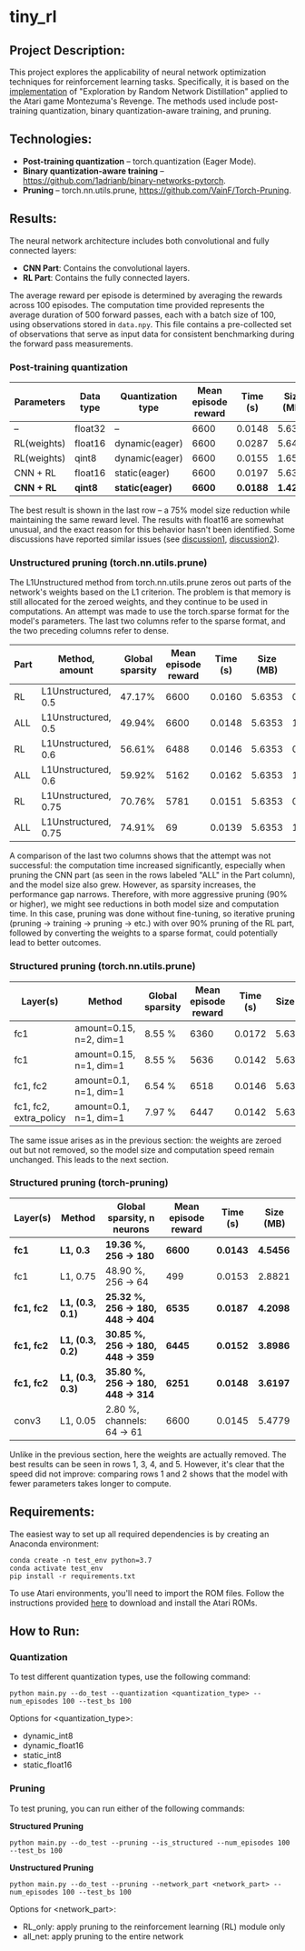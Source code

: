# tiny_rl

## Project Description:
This project explores the applicability of neural network optimization techniques for reinforcement learning tasks. 
Specifically, it is based on the [implementation](https://github.com/alirezakazemipour/PPO-RND) 
of "Exploration by Random Network Distillation" applied to the Atari game Montezuma's Revenge. 
The methods used include post-training quantization, binary quantization-aware training, and pruning.

## Technologies:
* **Post-training quantization** – torch.quantization (Eager Mode).
* **Binary quantization-aware training** – https://github.com/1adrianb/binary-networks-pytorch.
* **Pruning** – torch.nn.utils.prune, https://github.com/VainF/Torch-Pruning.

## Results:
The neural network architecture includes both convolutional and fully connected layers:
* **CNN Part**: Contains the convolutional layers.
* **RL Part**: Contains the fully connected layers.

The average reward per episode is determined by averaging the rewards across 100 episodes. 
The computation time provided represents the average duration of 500 forward passes, each with a batch size of 100, using observations stored in `data.npy`. 
This file contains a pre-collected set of observations that serve as input data for consistent benchmarking during the forward pass measurements.

### Post-training quantization
Parameters  | Data type | Quantization type | Mean episode reward | Time (s)  | Size (MB) |
----------  | --------- | ----------------- | ------------------- | --------  | --------- |
–           | float32   | –                 | 6600                | 0.0148    | 5.6354    |
RL(weights) | float16   | dynamic(eager)    | 6600                | 0.0287    | 5.6402    |
RL(weights) | qint8     | dynamic(eager)    | 6600                | 0.0155    | 1.6568    |
CNN + RL    | float16   | static(eager)     | 6600                | 0.0197    | 5.6355    |
**CNN + RL**| **qint8** | **static(eager)** | **6600**            | **0.0188**|**1.4264** |

The best result is shown in the last row – a 75% model size reduction while maintaining the same reward level. 
The results with float16 are somewhat unusual, and the exact reason for this behavior hasn't been identified. 
Some discussions have reported similar issues 
(see [discussion1](https://discuss.pytorch.org/t/float16-dynamic-quantization-has-no-model-size-benefit/99675), 
[discussion2](https://discuss.pytorch.org/t/quantization-not-decreasing-model-size-static-and-qat/87319)).

### Unstructured pruning (torch.nn.utils.prune)

The L1Unstructured method from torch.nn.utils.prune zeros out parts of the network's weights based on the L1 criterion. 
The problem is that memory is still allocated for the zeroed weights, and they continue to be used in computations. 
An attempt was made to use the torch.sparse format for the model's parameters. 
The last two columns refer to the sparse format, and the two preceding columns refer to dense.

Part | Method, amount       | Global sparsity | Mean episode reward | Time (s) | Size (MB) | Time (s) | Size (MB) |
---- | -------------------- | --------------- | ------------------- | -------- | --------- | -------- | --------- |
RL   | L1Unstructured, 0.5  | 47.17%          | 6600                | 0.0160   | 5.6353    | 0.1049   | 13.6048   |
ALL  | L1Unstructured, 0.5  | 49.94%          | 6600                | 0.0148   | 5.6353    | 1.2456   | 14.0726   |
RL   | L1Unstructured, 0.6  | 56.61%          | 6488                | 0.0146   | 5.6353    | 0.0920   | 10.9489   |
ALL  | L1Unstructured, 0.6  | 59.92%          | 5162                | 0.0162   | 5.6353    | 1.3546   | 11.2611   |
RL   | L1Unstructured, 0.75 | 70.76%          | 5781                | 0.0151   | 5.6353    | 0.0733   | 6.9652    |
ALL  | L1Unstructured, 0.75 | 74.91%          | 69                  | 0.0139   | 5.6353    | 1.1668   | 7.0439    |

A comparison of the last two columns shows that the attempt was not successful: 
the computation time increased significantly, especially when pruning the CNN part 
(as seen in the rows labeled "ALL" in the Part column), and the model size also grew. 
However, as sparsity increases, the performance gap narrows. 
Therefore, with more aggressive pruning (90% or higher), we might see reductions in both model size and computation time. 
In this case, pruning was done without fine-tuning, 
so iterative pruning (pruning → training → pruning → etc.) with over 90% pruning of the RL part, 
followed by converting the weights to a sparse format, could potentially lead to better outcomes.

### Structured pruning (torch.nn.utils.prune)
Layer(s)               | Method                  | Global sparsity | Mean episode reward | Time (s) | Size (MB) |
---------------------- | ----------------------- | --------------- | ------------------- | -------- | --------- | 
fc1                    | amount=0.15, n=2, dim=1 | 8.55 %          | 6360                | 0.0172   | 5.635433  |
fc1                    | amount=0.15, n=1, dim=1 | 8.55 %          | 5636                | 0.0142   | 5.635433  |
fc1, fc2               | amount=0.1,  n=1, dim=1 | 6.54 %          | 6518                | 0.0146   | 5.635433  |
fc1, fc2, extra_policy | amount=0.1,  n=1, dim=1 | 7.97 %          | 6447                | 0.0142   | 5.635433  |

The same issue arises as in the previous section: 
the weights are zeroed out but not removed, so the model size and computation speed remain unchanged. 
This leads to the next section.


### Structured pruning (torch-pruning)

Layer(s)               | Method                  | Global sparsity, n neurons          | Mean episode reward | Time (s)  | Size (MB) |
---------------------- | ----------------------- | -------------------------------     | ------------------- | --------  | --------- | 
**fc1**                | **L1, 0.3**             | **19.36 %, 256 -> 180**             | **6600**            | **0.0143**| **4.5456**| 
fc1                    | L1, 0.75                | 48.90 %, 256 -> 64                  | 499                 | 0.0153    | 2.8821    | 
**fc1, fc2**           | **L1, (0.3, 0.1)**      | **25.32 %, 256 -> 180, 448 -> 404** | **6535**            | **0.0187**| **4.2098**| 
**fc1, fc2**           | **L1, (0.3, 0.2)**      | **30.85 %, 256 -> 180, 448 -> 359** | **6445**            | **0.0152**| **3.8986**| 
**fc1, fc2**           | **L1, (0.3, 0.3)**      | **35.80 %, 256 -> 180, 448 -> 314** | **6251**            | **0.0148**| **3.6197**| 
conv3                  | L1, 0.05                | 2.80 %, channels: 64 -> 61          | 6600                | 0.0145    | 5.4779    | 

Unlike in the previous section, here the weights are actually removed. 
The best results can be seen in rows 1, 3, 4, and 5. 
However, it's clear that the speed did not improve: 
comparing rows 1 and 2 shows that the model with fewer parameters takes longer to compute.

## Requirements:
The easiest way to set up all required dependencies is by creating an Anaconda environment:
```
conda create -n test_env python=3.7
conda activate test_env
pip install -r requirements.txt
```
To use Atari environments, you'll need to import the ROM files. 
Follow the instructions provided [here](https://github.com/openai/atari-py?tab=readme-ov-file#roms) 
to download and install the Atari ROMs.

## How to Run:
### Quantization
To test different quantization types, use the following command:

`python main.py --do_test --quantization <quantization_type> --num_episodes 100 --test_bs 100`

Options for <quantization_type>:
* dynamic_int8
* dynamic_float16
* static_int8
* static_float16

### Pruning
To test pruning, you can run either of the following commands:

**Structured Pruning**

`python main.py --do_test --pruning --is_structured --num_episodes 100 --test_bs 100`

**Unstructured Pruning**

`python main.py --do_test --pruning --network_part <network_part> --num_episodes 100 --test_bs 100`

Options for <network_part>:
* RL_only: apply pruning to the reinforcement learning (RL) module only
* all_net: apply pruning to the entire network
